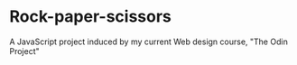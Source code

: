 # Rock-paper-scissors

A JavaScript project induced by my current Web design course, "The Odin Project"

